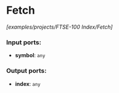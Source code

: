 # Fetch

_[examples/projects/FTSE-100 Index/Fetch]_

### Input ports:

* __symbol__: ` any `

### Output ports:

* __index__: ` any `

